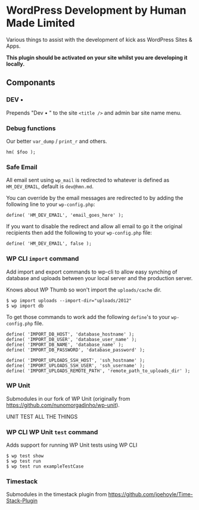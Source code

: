 # WordPress Development by Human Made Limited

Various things to assist with the development of kick ass WordPress Sites & Apps.

**This plugin should be activated on your site whilst you are developing it locally.**

## Componants

### DEV •

Prepends "Dev • " to the site `<title />` and admin bar site name menu.

### Debug functions

Our better `var_dump` / `print_r` and others.

````
hm( $foo );
````

### Safe Email

All email sent using `wp_mail` is redirected to whatever is defined as `HM_DEV_EMAIL`, default is `dev@hmn.md`.

You can override by the email messages are redirected to by adding the following line to your `wp-config.php`:

````
define( 'HM_DEV_EMAIL', 'email_goes_here' );
````

If you want to disable the redirect and allow all email to go it the original recipients then add the following to your `wp-config.php` file:

````
define( 'HM_DEV_EMAIL', false );
````

### WP CLI `import` command

Add import and export commands to wp-cli to allow easy synching of database and uploads between your local server and the production server.

Knows about WP Thumb so won't import the `uploads/cache` dir.

````
$ wp import uploads --import-dir="uploads/2012"
$ wp import db
````

To get those commands to work add the following `define`'s to your `wp-config.php` file.

````
define( 'IMPORT_DB_HOST', 'database_hostname' );
define( 'IMPORT_DB_USER', 'database_user_name' );
define( 'IMPORT_DB_NAME', 'database_name' );
define( 'IMPORT_DB_PASSWORD', 'database_password' );

define( 'IMPORT_UPLOADS_SSH_HOST', 'ssh_hostname' );
define( 'IMPORT_UPLOADS_SSH_USER', 'ssh_username' );
define( 'IMPORT_UPLOADS_REMOTE_PATH', 'remote_path_to_uploads_dir' );
````

### WP Unit

Submodules in our fork of WP Unit (originally from https://github.com/nunomorgadinho/wp-unit).

UNIT TEST ALL THE THINGS

### WP CLI WP Unit `test` command

Adds support for running WP Unit tests using WP CLI

````
$ wp test show
$ wp test run
$ wp test run exampleTestCase
````

### Timestack

Submodules in the timestack plugin from https://github.com/joehoyle/Time-Stack-Plugin